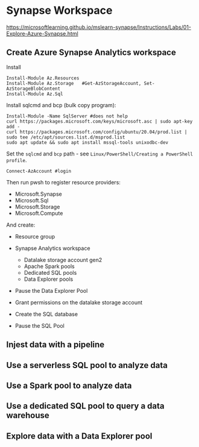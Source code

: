 # Synapse Workspace

https://microsoftlearning.github.io/mslearn-synapse/Instructions/Labs/01-Explore-Azure-Synapse.html

## Create Azure Synapse Analytics workspace
Install
```
Install-Module Az.Resources  
Install-Module Az.Storage   #Get-AzStorageAccount, Set-AzStorageBlobContent
Install-Module Az.Sql
```

Install sqlcmd and bcp (bulk copy program):
```
Install-Module -Name SqlServer #does not help
curl https://packages.microsoft.com/keys/microsoft.asc | sudo apt-key add -
curl https://packages.microsoft.com/config/ubuntu/20.04/prod.list | sudo tee /etc/apt/sources.list.d/msprod.list
sudo apt update && sudo apt install mssql-tools unixodbc-dev
```
Set the `sqlcmd` and `bcp` path - see `Linux/PowerShell/Creating a PowerShell profile`.
 
`Connect-AzAccount #login`

Then run pwsh to register resource providers:
- Microsoft.Synapse
- Microsoft.Sql
- Microsoft.Storage
- Microsoft.Compute

And create:
- Resource group
- Synapse Analytics workspace  
    - Datalake storage account gen2      
    - Apache Spark pools
    - Dedicated SQL pools 
    - Data Explorer pools
    
- Pause the Data Explorer Pool
- Grant permissions on the datalake storage account
- Create the SQL database
- Pause the SQL Pool

## Injest data with a pipeline

## Use a serverless SQL pool to analyze data

## Use a Spark pool to analyze data

## Use a dedicated SQL pool to query a data warehouse

## Explore data with a Data Explorer pool